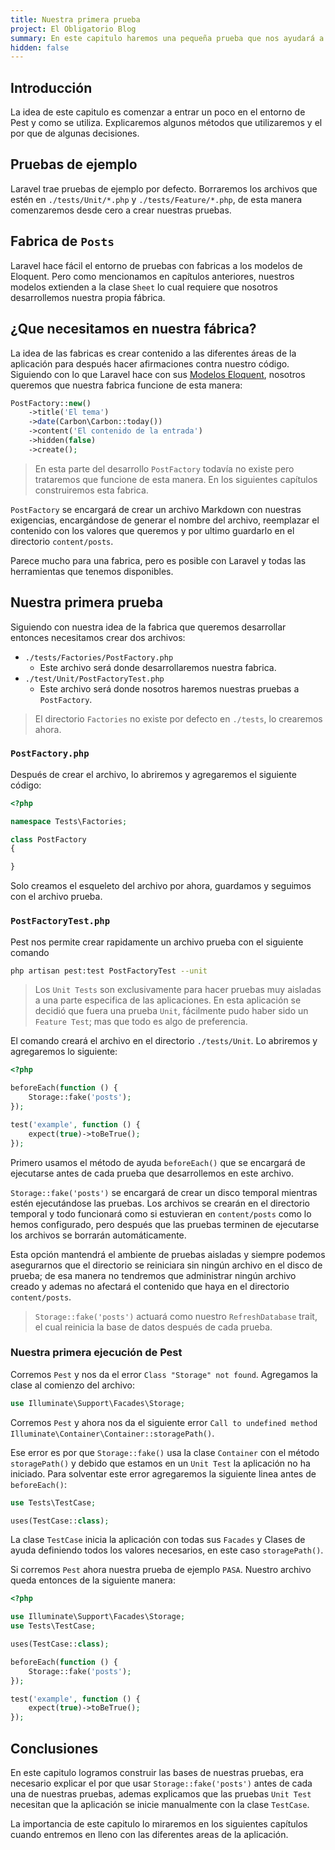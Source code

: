 ```yaml
---
title: Nuestra primera prueba
project: El Obligatorio Blog
summary: En este capitulo haremos una pequeña prueba que nos ayudará a entrar un poco al paquete Pest.
hidden: false
---
```


## Introducción

La idea de este capitulo es comenzar a entrar un poco en el entorno de Pest y como se utiliza. Explicaremos algunos métodos que utilizaremos y el por que de algunas decisiones.

## Pruebas de ejemplo

Laravel trae pruebas de ejemplo por defecto. Borraremos los archivos que estén en `./tests/Unit/*.php` y `./tests/Feature/*.php`, de esta manera comenzaremos desde cero a crear nuestras pruebas.

## Fabrica de `Posts`

Laravel hace fácil el entorno de pruebas con fabricas a los modelos de Eloquent. Pero como mencionamos en capítulos anteriores, nuestros modelos extienden a la clase `Sheet` lo cual requiere que nosotros desarrollemos nuestra propia fábrica.

## ¿Que necesitamos en nuestra fábrica?

La idea de las fabricas es crear contenido a las diferentes áreas de la aplicación para después hacer afirmaciones contra nuestro código. Siguiendo con lo que Laravel hace con sus [Modelos Eloquent](https://laravel.com/docs/9.x/database-testing#creating-models-using-factories), nosotros queremos que nuestra fabrica funcione de esta manera:

``` php
PostFactory::new()
    ->title('El tema')
    ->date(Carbon\Carbon::today())
    ->content('El contenido de la entrada')
    ->hidden(false)
    ->create();
```

> En esta parte del desarrollo `PostFactory` todavía no existe pero trataremos que funcione de esta manera. En los siguientes capítulos construiremos esta fabrica.

`PostFactory` se encargará de crear un archivo Markdown con nuestras exigencias, encargándose de generar el nombre del archivo, reemplazar el contenido con los valores que queremos y por ultimo guardarlo en el directorio `content/posts`.

Parece mucho para una fabrica, pero es posible con Laravel y todas las herramientas que tenemos disponibles.

## Nuestra primera prueba

Siguiendo con nuestra idea de la fabrica que queremos desarrollar entonces necesitamos crear dos archivos:

- `./tests/Factories/PostFactory.php`
  - Este archivo será donde desarrollaremos nuestra fabrica. 
- `./test/Unit/PostFactoryTest.php`
  - Este archivo será donde nosotros haremos nuestras pruebas a `PostFactory`.

> El directorio `Factories` no existe por defecto en `./tests`, lo crearemos ahora.

### `PostFactory.php`

Después de crear el archivo, lo abriremos y agregaremos el siguiente código:

``` php
<?php

namespace Tests\Factories;

class PostFactory
{

}
```

Solo creamos el esqueleto del archivo por ahora, guardamos y seguimos con el archivo prueba.

### `PostFactoryTest.php`

Pest nos permite crear rapidamente un archivo prueba con el siguiente comando

``` bash
php artisan pest:test PostFactoryTest --unit
```

> Los `Unit Tests` son exclusivamente para hacer pruebas muy aisladas a una parte especifica de las aplicaciones. En esta aplicación se decidió que fuera una prueba `Unit`, fácilmente pudo haber sido un `Feature Test`; mas que todo es algo de preferencia.

El comando creará el archivo en el directorio `./tests/Unit`. Lo abriremos y agregaremos lo siguiente:

``` php
<?php

beforeEach(function () {
    Storage::fake('posts');
});

test('example', function () {
    expect(true)->toBeTrue();
});
```

Primero usamos el método de ayuda `beforeEach()` que se encargará de ejecutarse antes de cada prueba que desarrollemos en este archivo.

`Storage::fake('posts')` se encargará de crear un disco temporal mientras estén ejecutándose las pruebas. Los archivos se crearán en el directorio temporal y todo funcionará como si estuvieran en `content/posts` como lo hemos configurado, pero después que las pruebas terminen de ejecutarse los archivos se borrarán automáticamente.

Esta opción mantendrá el ambiente de pruebas aisladas y siempre podemos asegurarnos que el directorio se reiniciara sin ningún archivo en el disco de prueba; de esa manera no tendremos que administrar ningún archivo creado y ademas no afectará el contenido que haya en el directorio `content/posts`.

> `Storage::fake('posts')` actuará como nuestro `RefreshDatabase` trait, el cual reinicia la base de datos después de cada prueba.

### Nuestra primera ejecución de Pest

Corremos `Pest` y nos da el error `Class "Storage" not found`. Agregamos la clase al comienzo del archivo:

``` php
use Illuminate\Support\Facades\Storage;
```


Corremos `Pest` y ahora nos da el siguiente error `Call to undefined method Illuminate\Container\Container::storagePath()`.

Ese error es por que `Storage::fake()` usa la clase `Container` con el método `storagePath()` y debido que estamos en un `Unit Test` la aplicación no ha iniciado. Para solventar este error agregaremos la siguiente linea antes de `beforeEach()`:

``` php
use Tests\TestCase;

uses(TestCase::class);
```

La clase `TestCase` inicia la aplicación con todas sus `Facades` y Clases de ayuda definiendo todos los valores necesarios, en este caso `storagePath()`.

Si corremos `Pest` ahora nuestra prueba de ejemplo `PASA`. Nuestro archivo queda entonces de la siguiente manera:

``` php
<?php

use Illuminate\Support\Facades\Storage;
use Tests\TestCase;

uses(TestCase::class);

beforeEach(function () {
    Storage::fake('posts');
});

test('example', function () {
    expect(true)->toBeTrue();
});
```

## Conclusiones

En este capitulo logramos construir las bases de nuestras pruebas, era necesario explicar el por que usar `Storage::fake('posts')` antes de cada una de nuestras pruebas, ademas explicamos que las pruebas `Unit Test` necesitan que la aplicación se inicie manualmente con la clase `TestCase`.

La importancia de este capitulo lo miraremos en los siguientes capítulos cuando entremos en lleno con las diferentes areas de la aplicación.
